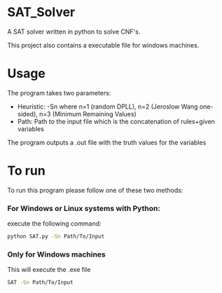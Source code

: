 # SAT_Solver
A SAT solver written in python to solve CNF's.

This project also contains a executable file for windows machines.

# Usage
The program takes two parameters:

- Heuristic: -Sn where n=1 (random DPLL), n=2 (Jeroslow Wang one-sided), n=3 (Minimum Remaining Values)
- Path: Path to the input file which is the concatenation of rules+given variables

The program outputs a .out file with the truth values for the variables
# To run

To run this program please follow one of these two methods:

### For Windows or Linux systems with Python:
execute the following command:

```bash
python SAT.py -Sn Path/To/Input
```

### Only for Windows machines
This will execute the .exe file

```bash
SAT -Sn Path/To/Input
```
